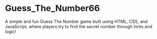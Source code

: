 # Guess_The_Number66
A simple and fun Guess The Number game built using HTML, CSS, and JavaScript, where players try to find the secret number through hints and logic!
